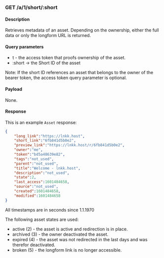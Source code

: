 ### GET /a/1/short/:short

#### Description

Retrieves metadata of an asset. Depending on the ownership, either the full data or only the longform URL is returned.

#### Query parameters

* t - the access token that proofs ownership of the asset.
* :short -> the Short ID of the asset

Note: If the short ID references an asset that belongs to the owner of the bearer token, the access token query parameter is optional.

#### Payload

None.

#### Response

This is an example `Asset` response:

```json
{
    "long_link":"https://lnkk.host",
    "short_link":"6fb841d5b0e2",
    "preview_link":"https://lnkk.host/r/6fb841d5b0e2",
    "owner":"me",
    "token":"bd5a48639e82",
    "tags":"not_used",
    "parent":"not_used",
    "title":"Welcome - lnkk.host",
    "description":"not_used",
    "state":2,
    "last_access":1601484658,
    "source":"not_used",
    "created":1601484658,
    "modified":1601484658
}
```

All timestamps are in seconds since 1.1.1970

The following asset states are used:

* active (2) - the asset is active and redirection is in place.
* archived (3) - the owner deactivated the asset.
* expired (4) - the asset was not redirected in the last <n> days and was therefor deactivated.
* broken (5) - the longform link is no longer accessible.

